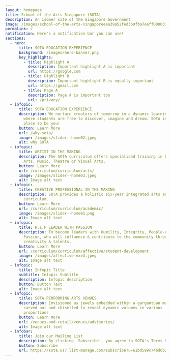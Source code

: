 ```yaml
---
layout: homepage
title: School of the Arts Singapore (SOTA)
description: An Isomer site of the Singapore Government
image: /images/school-of-the-arts-singaporeeea39a52fed369fba7eaff0000314707.png
permalink: /
notification: Here's a notification bar you can use!
sections:
  - hero:
      title: SOTA EDUCATION EXPERIENCE
      background: /images/hero-banner.png
      key_highlights:
        - title: Highlight A
          description: Important highlight A is important
          url: https://google.com
        - title: Highlight B
          description: Important highlight B is equally important
          url: https://gmail.com
        - title: Page A
          description: Page A is important too
          url: /privacy/
  - infopic:
      title: SOTA EDUCATION EXPERIENCE
      description: We nurture creators of tomorrow in a dynamic learning environment,
        where students are free to discover, imagine and dream. SOTA is the
        place to be you!
      button: Learn More
      url: /why-sota/
      image: /images/slider--home02.jpeg
      alt: why SOTA
  - infopic:
      title: ARTIST IN THE MAKING
      description: The SOTA curriculum offers specialised training in Dance, Literary
        Arts, Music, Theatre or Visual Arts.
      button: Learn More
      url: /curriculum/curriculum/arts/
      image: /images/slider--home03.jpeg
      alt: Image alt text
  - infopic:
      title: CREATIVE PROFESSIONAL IN THE MAKING
      description: SOTA provides a holistic six-year integrated arts and academic
        curriculum.
      button: Learn More
      url: /curriculum/curriculum/academic/
      image: /images/slider--home01.png
      alt: Image alt text
  - infopic:
      title: H.I.P LEADER WITH PASSION
      description: To become leaders with Humility, Integrity, People-centredness and
        Passion, who will influence & contribute to the community through their
        creativity & talents.
      button: Learn More
      url: /curriculum/curriculum/affective/student-development
      image: /images/affective-exe3.jpeg
      alt: Image alt text
  - infopic:
      title: Infopic Title
      subtitle: Infopic Subtitle
      description: Infopic description
      button: Button Text
      alt: Image alt text
  - infopic:
      title: SOTA PERFORMING ARTS VENUES
      description: Envisioned as jewels embedded within a gargantuan mass of stone,
        carved out and chiselled to reveal dynamic volumes in various
        proportions
      button: Learn More
      url: /venues-and-retail/venues/advisories/
      alt: Image alt text
  - infobar:
      title: Join our Mailing List
      description: By clicking 'Subscribe', you agree to SOTA's Terms & Conditions
      button: Subscribe
      url: https://sota.us7.list-manage.com/subscribe?u=61bd599c74bd6b2b5ecd91883&id=e902ebb4b9
---
```

